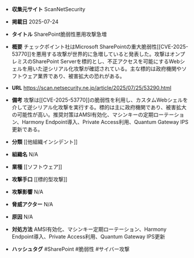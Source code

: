 - **収集元サイト**
ScanNetSecurity

- **掲載日**
2025-07-24

- **タイトル**
SharePoint脆弱性悪用攻撃急増

- **概要**
チェックポイント社はMicrosoft SharePointの重大脆弱性[[CVE-2025-53770]]を悪用する攻撃が世界的に急増していると発表した。攻撃はオンプレミスのSharePoint Serverを標的とし、不正アクセスを可能にするWebシェルを用いた逆シリアル化攻撃が確認されている。主な標的は政府機関やソフトウェア業界であり、被害拡大の恐れがある。

- **URL**
https://scan.netsecurity.ne.jp/article/2025/07/25/53290.html

- **備考**
攻撃は[[CVE-2025-53770]]の脆弱性を利用し、カスタムWebシェルを介して逆シリアル化攻撃を実行する。標的は主に政府機関であり、被害拡大の可能性が高い。推奨対策はAMSI有効化、マシンキーの定期ローテーション、Harmony Endpoint導入、Private Access利用、Quantum Gateway IPS更新である。

- **分類**
[[他組織インシデント]]

- **組織名**
N/A

- **業種**
[[ソフトウェア]]

- **攻撃手口**
[[標的型攻撃]]

- **攻撃影響**
N/A

- **脅威アクター**
N/A

- **原因**
N/A

- **対処方法**
AMSI有効化、マシンキー定期ローテーション、Harmony Endpoint導入、Private Access利用、Quantum Gateway IPS更新

- **ハッシュタグ**
#SharePoint #脆弱性 #サイバー攻撃
